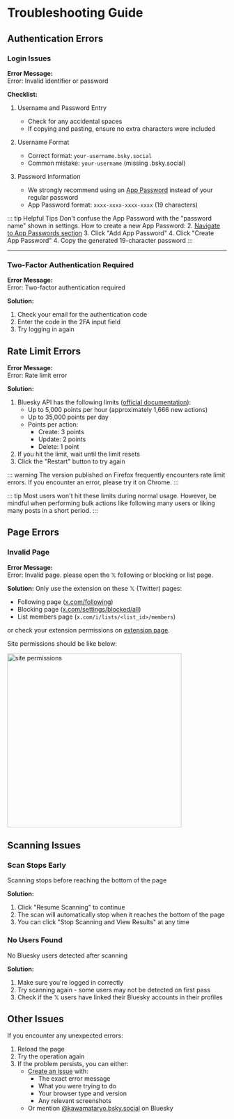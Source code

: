 # Troubleshooting Guide

## Authentication Errors

### Login Issues

**Error Message:**  
<span class="error-message">Error: Invalid identifier or password</span>

**Checklist:**
1. Username and Password Entry
   - Check for any accidental spaces
   - If copying and pasting, ensure no extra characters were included

2. Username Format
   - Correct format: `your-username.bsky.social`
   - Common mistake: `your-username` (missing .bsky.social)

3. Password Information
   - We strongly recommend using an [App Password](https://bsky.app/settings/app-passwords) instead of your regular password
   - App Password format: `xxxx-xxxx-xxxx-xxxx` (19 characters)
   
::: tip Helpful Tips
Don't confuse the App Password with the "password name" shown in settings.
How to create a new App Password:
2. [Navigate to App Passwords section](https://bsky.app/settings/app-passwords)
3. Click "Add App Password"
4. Click "Create App Password"
4. Copy the generated 19-character password
:::

--- 

### Two-Factor Authentication Required

**Error Message:**  
<span class="error-message">Error: Two-factor authentication required</span>

**Solution:**
1. Check your email for the authentication code
2. Enter the code in the 2FA input field
3. Try logging in again

## Rate Limit Errors

**Error Message:**  
<span class="error-message">Error: Rate limit error</span>

**Solution:**
1. Bluesky API has the following limits ([official documentation](https://docs.bsky.app/docs/advanced-guides/rate-limits)):
   - Up to 5,000 points per hour (approximately 1,666 new actions)
   - Up to 35,000 points per day
   - Points per action:
     - Create: 3 points
     - Update: 2 points
     - Delete: 1 point
2. If you hit the limit, wait until the limit resets
3. Click the "Restart" button to try again

::: warning
The version published on Firefox frequently encounters rate limit errors. If you encounter an error, please try it on Chrome.
:::

::: tip
Most users won't hit these limits during normal usage. However, be mindful when performing bulk actions like following many users or liking many posts in a short period.
:::




## Page Errors

### Invalid Page

**Error Message:**  
<span class="error-message">Error: Invalid page. please open the 𝕏 following or blocking or list page.</span>

**Solution:**
Only use the extension on these 𝕏 (Twitter) pages:
- Following page ([x.com/following](https://x.com/following))
- Blocking page ([x.com/settings/blocked/all](https://x.com/settings/blocked/all))
- List members page (`x.com/i/lists/<list_id>/members`)

or check your extension permissions on [extension page](chrome://extensions/?id=behhbpbpmailcnfbjagknjngnfdojpko).

Site permissions should be like below:

<img src="./images/site_permissions.png" alt="site permissions" width="400"/>

## Scanning Issues

### Scan Stops Early

Scanning stops before reaching the bottom of the page

**Solution:**
1. Click "Resume Scanning" to continue
2. The scan will automatically stop when it reaches the bottom of the page
3. You can click "Stop Scanning and View Results" at any time

### No Users Found

No Bluesky users detected after scanning

**Solution:**
1. Make sure you're logged in correctly
2. Try scanning again - some users may not be detected on first pass
3. Check if the 𝕏 users have linked their Bluesky accounts in their profiles

## Other Issues

If you encounter any unexpected errors:

1. Reload the page
2. Try the operation again
3. If the problem persists, you can either:
   - [Create an issue](https://github.com/kawamataryo/sky-follower-bridge/issues) with:
     - The exact error message
     - What you were trying to do
     - Your browser type and version
     - Any relevant screenshots
   - Or mention [@kawamataryo.bsky.social](https://bsky.app/profile/kawamataryo.bsky.social) on Bluesky
